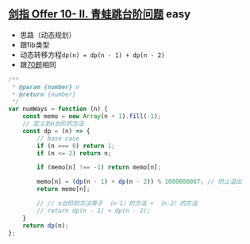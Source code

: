## [剑指 Offer 10- II. 青蛙跳台阶问题](https://leetcode.cn/problems/qing-wa-tiao-tai-jie-wen-ti-lcof/) <Badge type="success">easy</Badge>

- 思路（动态规划）
- 跟fib类型
- 动态转移方程`dp(n) = dp(n - 1) + dp(n - 2)`
- 跟[70题](https://leetcode-cn.com/problems/climbing-stairs/)相同

```js
/**
 * @param {number} n
 * @return {number}
 */
var numWays = function (n) {
    const memo = new Array(n + 1).fill(-1);
    // 定义到n台阶的方法
    const dp = (n) => {
        // base case
        if (n === 0) return 1;
        if (n <= 2) return n;

        if (memo[n] !== -1) return memo[n];

        memo[n] = (dp(n - 1) + dp(n - 2)) % 1000000007; // 防止溢出
        return memo[n];

        // // n台阶的方法等于 （n-1）的方法 + （n-2）的方法
        // return dp(n - 1) + dp(n - 2);
    }
    return dp(n);
};
```
